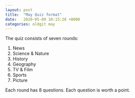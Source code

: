```yaml
---
layout: post
title:  "May Quiz format"
date:   2020-05-09 10:15:28 +0000
categories: oldgit may
---
```

The quiz consists of seven rounds:

1. News
1. Science & Nature
1. History
1. Geography
1. TV & Film
1. Sports
1. Picture

Each round has 8 questions. Each question is worth a point.
